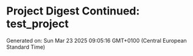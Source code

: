 # Project Digest Continued: test_project
Generated on: Sun Mar 23 2025 09:05:16 GMT+0100 (Central European Standard Time)

